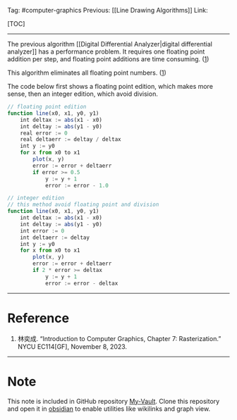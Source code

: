 Tag: #computer-graphics 
Previous: [[Line Drawing Algorithms]]
Link: 

[TOC]

---

The previous algorithm [[Digital Differential Analyzer|digital differential analyzer]] has a performance problem. It requires one floating point addition per step, and floating point additions are time consuming. (<u>1</u>)

This algorithm eliminates all floating point numbers. (<u>1</u>)

The code below first shows a floating point edition, which makes more sense, then an integer edition, which avoid division.

```js
// floating point edition
function line(x0, x1, y0, y1)
	int deltax := abs(x1 - x0)
	int deltay := abs(y1 - y0)
	real error := 0
	real deltaerr := deltay / deltax
	int y := y0
	for x from x0 to x1
		plot(x, y)
		error := error + deltaerr
		if error >= 0.5
			y := y + 1
			error := error - 1.0

// integer edition
// this method avoid floating point and division
function line(x0, x1, y0, y1)
	int deltax := abs(x1 - x0)
	int deltay := abs(y1 - y0)
	int error := 0
	int deltaerr := deltay
	int y := y0
	for x from x0 to x1
		plot(x, y)
		error := error + deltaerr
		if 2 * error >= deltax
			y := y + 1
			error := error - deltax
```

---

# Reference

1. 林奕成. “Introduction to Computer Graphics, Chapter 7: Rasterization.” NYCU EC114[GF], November 8, 2023.

---

# Note

This note is included in GitHub repository [My-Vault](https://github.com/LittleD3092/My-Vault.git). Clone this repository and open it in [obsidian](https://obsidian.md/) to enable utilities like wikilinks and graph view.